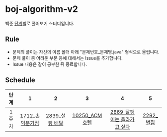# boj-algorithm-v2
백준 [단계](https://www.acmicpc.net/step)별로 풀어보기 스터디입니다.

## Rule
- 문제의 풀이는 자신의 이름 폴더 아래 "문제번호_문제명.java" 형식으로 올립니다.
- 문제 풀이 중 어려운 부분 등에 대해서는 Issue를 추가합니다.
- Issue 내용은 같이 공부한 뒤 종료합니다.

## Schedule
|단계|1|2|3|4|5|
|:-:|:-:|:-:|:-:|:-:|:-:|
|1주차|[1712_손익분기점](https://www.acmicpc.net/problem/1712)|[2839_설탕 배달](https://www.acmicpc.net/problem/2839)|[10250_ACM 호텔](https://www.acmicpc.net/problem/10250)|[2869_달팽이는 올라가고 싶다](https://www.acmicpc.net/problem/2869)|[2292_	벌집](https://www.acmicpc.net/problem/2292)|
